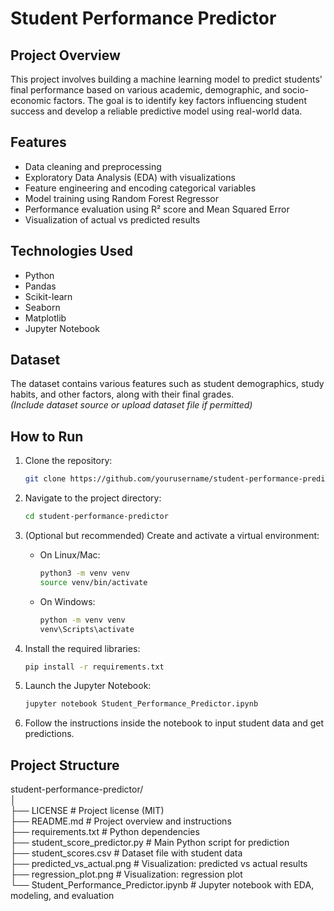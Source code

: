 # Student Performance Predictor

## Project Overview

This project involves building a machine learning model to predict students' final performance based on various academic, demographic, and socio-economic factors. The goal is to identify key factors influencing student success and develop a reliable predictive model using real-world data.

## Features

- Data cleaning and preprocessing  
- Exploratory Data Analysis (EDA) with visualizations  
- Feature engineering and encoding categorical variables  
- Model training using Random Forest Regressor  
- Performance evaluation using R² score and Mean Squared Error  
- Visualization of actual vs predicted results  

## Technologies Used

- Python  
- Pandas  
- Scikit-learn  
- Seaborn  
- Matplotlib  
- Jupyter Notebook  

## Dataset

The dataset contains various features such as student demographics, study habits, and other factors, along with their final grades.  
*(Include dataset source or upload dataset file if permitted)*

## How to Run

1. Clone the repository:

    ```bash
    git clone https://github.com/yourusername/student-performance-predictor.git
    ```

2. Navigate to the project directory:

    ```bash
    cd student-performance-predictor
    ```

3. (Optional but recommended) Create and activate a virtual environment:

    - On Linux/Mac:

      ```bash
      python3 -m venv venv
      source venv/bin/activate
      ```

    - On Windows:

      ```bash
      python -m venv venv
      venv\Scripts\activate
      ```

4. Install the required libraries:

    ```bash
    pip install -r requirements.txt
    ```

5. Launch the Jupyter Notebook:

    ```bash
    jupyter notebook Student_Performance_Predictor.ipynb
    ```

6. Follow the instructions inside the notebook to input student data and get predictions.

## Project Structure
student-performance-predictor/<br>
│<br>
├── LICENSE                          # Project license (MIT)<br>
├── README.md                       # Project overview and instructions<br>
├── requirements.txt                # Python dependencies<br>
├── student_score_predictor.py      # Main Python script for prediction<br>
├── student_scores.csv              # Dataset file with student data<br>
├── predicted_vs_actual.png         # Visualization: predicted vs actual results<br>
├── regression_plot.png             # Visualization: regression plot<br>
└── Student_Performance_Predictor.ipynb  # Jupyter notebook with EDA, modeling, and evaluation<br>

